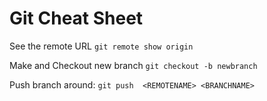 # Git Cheat Sheet

See the remote URL `git remote show origin`

Make and Checkout new branch `git checkout -b newbranch`

Push branch around: `git push  <REMOTENAME> <BRANCHNAME>`


